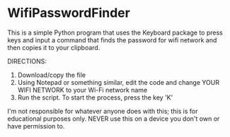 # WifiPasswordFinder
This is a simple Python program that uses the Keyboard package to press keys and input a command that finds the password for wifi network and then copies it to your clipboard.


DIRECTIONS:

1) Download/copy the file
2) Using Notepad or something similar, edit the code and change YOUR WIFI NETWORK to your Wi-Fi network name
3) Run the script. To start the process, press the key 'K'





I'm not responsible for whatever anyone does with this; this is for educational purposes only. NEVER use this on a device you don't own or have permission to.
